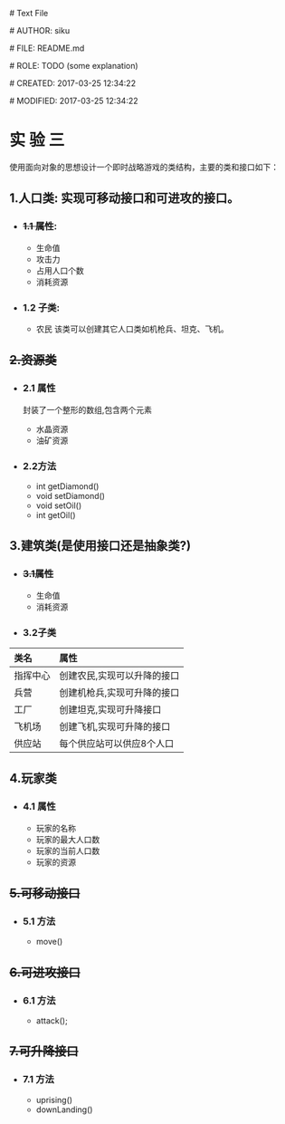\# Text File

\# AUTHOR:   siku

\# FILE:     README.md

\# ROLE:     TODO (some explanation)

\# CREATED:  2017-03-25 12:34:22

\# MODIFIED: 2017-03-25 12:34:22

# 实  验  三

使用面向对象的思想设计一个即时战略游戏的类结构，主要的类和接口如下：

## 1.人口类: 实现可移动接口和可进攻的接口。
+ ### ~~1.1 属性~~:
  + 生命值
  + 攻击力
  + 占用人口个数
  + 消耗资源

+ ### 1.2 子类:
  + 农民 该类可以创建其它人口类如机枪兵、坦克、飞机。

## ~~2.资源类~~

+ ### 2.1 属性
  封装了一个整形的数组,包含两个元素

  +  水晶资源
  +  油矿资源

+ ### 2.2方法
  +  int getDiamond()
  +  void setDiamond()
  +  void setOil()
  +  int getOil()

## 3.建筑类(是使用接口还是抽象类?)
+ ### ~~3.1属性~~
  +  生命值
  +  消耗资源
+ ### 3.2子类

|类名|属性|
|:-| :-|
|指挥中心|创建农民,实现可以升降的接口|
|兵营|创建机枪兵,实现可升降的接口|
|工厂|创建坦克,实现可升降接口|
|飞机场|创建飞机,实现可升降的接口|
|供应站|每个供应站可以供应8个人口|


## 4.玩家类
+ ### 4.1 属性
  +  玩家的名称
  +  玩家的最大人口数
  +  玩家的当前人口数
  +  玩家的资源

## ~~5.可移动接口~~
+ ### 5.1 方法
  +  move()

## ~~6.可进攻接口~~
+ ### 6.1 方法
  +  attack();

## ~~7.可升降接口~~
+ ### 7.1 方法
  +  uprising()
  +  downLanding()
